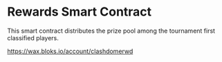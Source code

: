 # Rewards Smart Contract

This smart contract distributes the prize pool among the tournament first classified players.

https://wax.bloks.io/account/clashdomerwd
